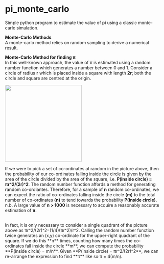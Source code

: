 # pi_monte_carlo
Simple python program to estimate the value of pi using a classic monte-carlo simulation.

**Monte-Carlo Methods** <br />
A monte-carlo method relies on random sampling to derive a numerical result.

**Monte-Carlo Method for finding π** <br />
In this well-known approach, the value of π is estimated using a random number function which generates a number between 0 and 1.
Consider a circle of radius **r** which is placed inside a square with length **2r**; both the circle and square are centred at the origin.

<!-- ![pi_monte_carlo](https://user-images.githubusercontent.com/78542843/118504789-bdbdc100-b723-11eb-889b-a7ee2f7acc9c.png) -->
<img src="https://user-images.githubusercontent.com/78542843/118504789-bdbdc100-b723-11eb-889b-a7ee2f7acc9c.png" width="250" height="250">

If we were to pick a set of co-ordinates at random in the picture above, then the probability of our co-ordinates falling inside the circle is given by the area of the circle divided by the area of the square, i.e. **P(inside circle) = πr^2/(2r)^2**.
The random number function affords a method for generating random co-ordiantes.
Therefore, for a sample of **n** random co-ordinates, we can expect the ratio of co-ordinates falling inside the circle **(m)** to the total number of co-ordinates **(n)** to tend towards the probability **P(inside circle)**. <br />
n.b. A large value of **n > 1000** is necessary to acquire a reasonably accurate estimation of **π**.

<br />
In fact, it is only necessary to consider a single quadrant of the picture above as πr^2/(2r)^2=(1/4)(πr^2)/r^2.
Calling the random number function twice generates an (x,y) co-ordinate for the upper-right quadrant of the square.
If we do this **n** times, counting how many times the co-ordinates fall inside the circle **m**, we can compute the probability **P(inside circle) = m/n**.
Given **P(inside circle) = πr^2/(2r)^2**, we can re-arrange the expression to find **π** like so π = 4(m/n).
